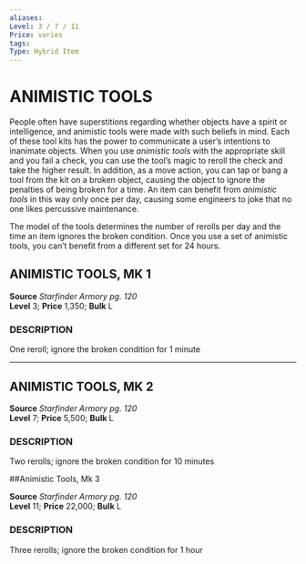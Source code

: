 ```yaml
---
aliases: 
Level: 3 / 7 / 11
Price: varies 
tags: 
Type: Hybrid Item
---
```

# ANIMISTIC TOOLS
People often have superstitions regarding whether objects have a spirit or intelligence, and animistic tools were made with such beliefs in mind. Each of these tool kits has the power to communicate a user’s intentions to inanimate objects. When you use _animistic tools_ with the appropriate skill and you fail a check, you can use the tool’s magic to reroll the check and take the higher result. In addition, as a move action, you can tap or bang a tool from the kit on a broken object, causing the object to ignore the penalties of being broken for a time. An item can benefit from _animistic tools_ in this way only once per day, causing some engineers to joke that no one likes percussive maintenance.  
  
The model of the tools determines the number of rerolls per day and the time an item ignores the broken condition. Once you use a set of animistic tools, you can’t benefit from a different set for 24 hours.  

## ANIMISTIC TOOLS, MK 1

**Source** _Starfinder Armory pg. 120_  
**Level** 3; **Price** 1,350; **Bulk** L

### DESCRIPTION

One reroll; ignore the broken condition for 1 minute

---

## ANIMISTIC TOOLS, MK 2

**Source** _Starfinder Armory pg. 120_  
**Level** 7; **Price** 5,500; **Bulk** L

### DESCRIPTION

Two rerolls; ignore the broken condition for 10 minutes

##Animistic Tools, Mk 3

**Source** _Starfinder Armory pg. 120_  
**Level** 11; **Price** 22,000; **Bulk** L

### DESCRIPTION

Three rerolls; ignore the broken condition for 1 hour